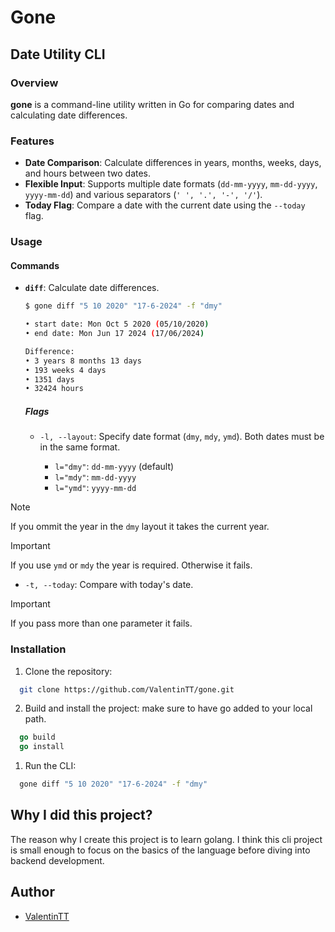 # Gone

## Date Utility CLI

### Overview

**gone** is a command-line utility written in Go for comparing dates and calculating date differences.

### Features

- **Date Comparison**: Calculate differences in years, months, weeks, days, and hours between two dates.
- **Flexible Input**: Supports multiple date formats (`dd-mm-yyyy`, `mm-dd-yyyy`, `yyyy-mm-dd`) and various separators (`' ', '.', '-', '/'`).
- **Today Flag**: Compare a date with the current date using the `--today` flag.

### Usage

#### Commands

- **`diff`**: Calculate date differences.

  ```sh
  $ gone diff "5 10 2020" "17-6-2024" -f "dmy"

  • start date: Mon Oct 5 2020 (05/10/2020)
  • end date: Mon Jun 17 2024 (17/06/2024)

  Difference:
  • 3 years 8 months 13 days
  • 193 weeks 4 days
  • 1351 days
  • 32424 hours
  ```

  ##### Flags

  - `-l, --layout`: Specify date format (`dmy`, `mdy`, `ymd`). Both dates must be in the same format.

    - `l="dmy"`: `dd-mm-yyyy` (default)
    - `l="mdy"`: `mm-dd-yyyy`
    - `l="ymd"`: `yyyy-mm-dd`


> [!NOTE]
>
> If you ommit the year in the `dmy` layout it takes the current year.

> [!IMPORTANT]
>
> If you use `ymd` or `mdy` the year is required. Otherwise it fails.

  - `-t, --today`: Compare with today's date.
> [!IMPORTANT]
>
> If you pass more than one parameter it fails.

### Installation

1. Clone the repository:

```sh
  git clone https://github.com/ValentinTT/gone.git
```

2. Build and install the project: make sure to have go added to your local path.

```go
  go build
  go install
```

1. Run the CLI:

```sh
  gone diff "5 10 2020" "17-6-2024" -f "dmy"
```

## Why I did this project?

The reason why I create this project is to learn golang. I think this cli project is small enough to focus on the basics of the language before diving into backend development.

## Author

- [ValentinTT](https://github.com/ValentinTT/)
